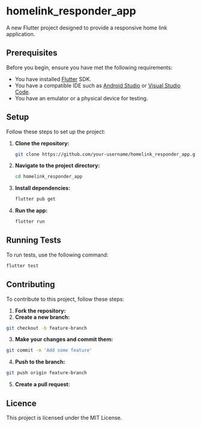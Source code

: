 # homelink_responder_app

A new Flutter project designed to provide a responsive home link application.

## Prerequisites

Before you begin, ensure you have met the following requirements:

- You have installed [Flutter](https://flutter.dev/docs/get-started/install) SDK.
- You have a compatible IDE such as [Android Studio](https://developer.android.com/studio) or [Visual Studio Code](https://code.visualstudio.com/).
- You have an emulator or a physical device for testing.

## Setup

Follow these steps to set up the project:

1. **Clone the repository:**

   ```sh
   git clone https://github.com/your-username/homelink_responder_app.git
   ```

2. **Navigate to the project directory:**

   ```sh
   cd homelink_responder_app
   ```

3. **Install dependencies:**

   ```sh
   flutter pub get
   ```

4. **Run the app:**

   ```sh
   flutter run
   ```

## Running Tests

To run tests, use the following command:

```sh
flutter test
```

## Contributing

To contribute to this project, follow these steps:

1. **Fork the repository:**
2. **Create a new branch:**

```sh
git checkout -b feature-branch
```

3. **Make your changes and commit them:**

```sh
git commit -m 'Add some feature'
```

4. **Push to the branch:**

```sh
git push origin feature-branch
```

5. **Create a pull request:**

## Licence

This project is licensed under the MIT License.
